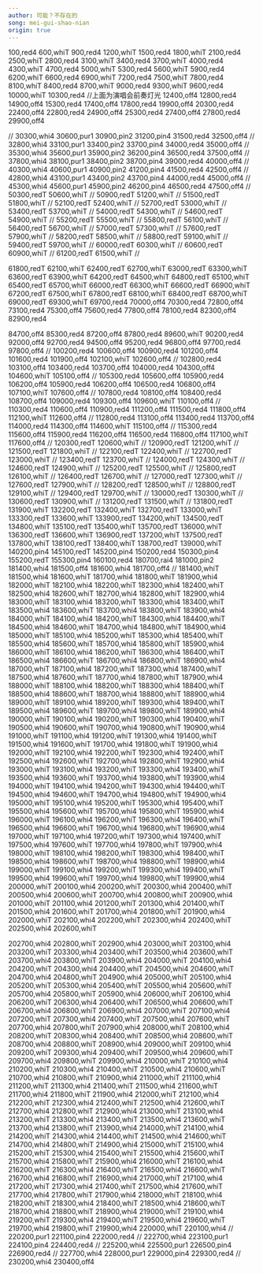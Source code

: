 ```yaml
---
author: 可能？不存在的
song: mei-gui-shao-nian
origin: true
---
```

100,red4
600,whiT
900,red4
1200,whiT
1500,red4
1800,whiT
2100,red4
2500,whiT
2800,red4
3100,whiT
3400,red4
3700,whiT
4000,red4
4300,whiT
4700,red4
5000,whiT
5300,red4
5600,whiT
5900,red4
6200,whiT
6600,red4
6900,whiT
7200,red4
7500,whiT
7800,red4
8100,whiT
8400,red4
8700,whiT
9000,red4
9300,whiT
9600,red4
10000,whiT
10300,red4
//上面为演唱会前奏灯光
12400,off4
12800,red4
14900,off4
15300,red4
17400,off4
17800,red4
19900,off4
20300,red4
22400,off4
22800,red4
24900,off4
25300,red4
27400,off4
27800,red4
29900,off4

//
30300,whi4
30600,pur1
30900,pin2
31200,pin4
31500,red4
32500,off4
//
32800,whi4
33100,pur1
33400,pin2
33700,pin4
34000,red4
35000,off4
//
35300,whi4
35600,pur1
35900,pin2
36200,pin4
36500,red4
37500,off4
//
37800,whi4
38100,pur1
38400,pin2
38700,pin4
39000,red4
40000,off4
//
40300,whi4
40600,pur1
40900,pin2
41200,pin4
41500,red4
42500,off4
//
42800,whi4
43100,pur1
43400,pin2
43700,pin4
44000,red4
45000,off4
//
45300,whi4
45600,pur1
45900,pin2
46200,pin4
46500,red4
47500,off4
//
50300,redT
50600,whiT
//
50900,redT
51200,whiT
//
51500,redT
51800,whiT
//
52100,redT
52400,whiT
//
52700,redT
53000,whiT
//
53400,redT
53700,whiT
//
54000,redT
54300,whiT
//
54600,redT
54900,whiT
//
55200,redT
55500,whiT
//
55800,redT
56100,whiT
//
56400,redT
56700,whiT
//
57000,redT
57300,whiT
//
57600,redT
57900,whiT
//
58200,redT
58500,whiT
//
58800,redT
59100,whiT
//
59400,redT
59700,whiT
//
60000,redT
60300,whiT
//
60600,redT
60900,whiT
//
61200,redT
61500,whiT
//

61800,redT
62100,whiT
62400,redT
62700,whiT
63000,redT
63300,whiT
63600,redT
63900,whiT
64200,redT
64500,whiT
64800,redT
65100,whiT
65400,redT
65700,whiT
66000,redT
66300,whiT
66600,redT
66900,whiT
67200,redT
67500,whiT
67800,redT
68100,whiT
68400,redT
68700,whiT
69000,redT
69300,whiT
69700,red4
70000,off4
70300,red4
72800,off4
73100,red4
75300,off4
75600,red4
77800,off4
78100,red4
82300,off4
82900,red4

84700,off4
85300,red4
87200,off4
87800,red4
89600,whiT
90200,red4
92000,off4
92700,red4
94500,off4
95200,red4
96800,off4
97700,red4
97800,off4
//
100200,red4
100600,off4
100900,red4
101200,off4
101600,red4
101900,off4
102100,whiT
102600,off4
//
102800,red4
103100,off4
103400,red4
103700,off4
104000,red4
104300,off4
104600,whiT
105100,off4
//
105300,red4
105600,off4
105900,red4
106200,off4
105900,red4
106200,off4
106500,red4
106800,off4
107100,whiT
107600,off4
//
107800,red4
108100,off4
108400,red4
108700,off4
109000,red4
109300,off4
109600,whiT
110100,off4
//
110300,red4
110600,off4
110900,red4
111200,off4
111500,red4
111800,off4
112100,whiT
112600,off4
//
112800,red4
113100,off4
113400,red4
113700,off4
114000,red4
114300,off4
114600,whiT
115100,off4
//
115300,red4
115600,off4
115900,red4
116200,off4
116500,red4
116800,off4
117100,whiT
117600,off4
//
120300,redT
120600,whiT
//
120900,redT
121200,whiT
//
121500,redT
121800,whiT
//
122100,redT
122400,whiT
//
122700,redT
123000,whiT
//
123400,redT
123700,whiT
//
124000,redT
124300,whiT
//
124600,redT
124900,whiT
//
125200,redT
125500,whiT
//
125800,redT
126100,whiT
//
126400,redT
126700,whiT
//
127000,redT
127300,whiT
//
127600,redT
127900,whiT
//
128200,redT
128500,whiT
//
128800,redT
129100,whiT
//
129400,redT
129700,whiT
//
130000,redT
130300,whiT
//
130600,redT
130900,whiT
//
131200,redT
131500,whiT
//
131800,redT
131900,whiT
132200,redT
132400,whiT
132700,redT
133000,whiT
133300,redT
133600,whiT
133900,redT
134200,whiT
134500,redT
134800,whiT
135100,redT
135400,whiT
135700,redT
136000,whiT
136300,redT
136600,whiT
136900,redT
137200,whiT
137500,redT
137800,whiT
138100,redT
138400,whiT
138700,redT
139000,whiT
140200,pin4
145100,redT
145200,pin4
150200,red4
150300,pin4
155200,redT
155300,pin4
160100,red4
180700,rai4
181000,pin2
181400,whi4
181500,off4
181600,whi4
181700,off4
//
181400,whiT
181500,whi4
181600,whiT
181700,whi4
181800,whiT
181900,whi4
182000,whiT
182100,whi4
182200,whiT
182300,whi4
182400,whiT
182500,whi4
182600,whiT
182700,whi4
182800,whiT
182900,whi4
183000,whiT
183100,whi4
183200,whiT
183300,whi4
183400,whiT
183500,whi4
183600,whiT
183700,whi4
183800,whiT
183900,whi4
184000,whiT
184100,whi4
184200,whiT
184300,whi4
184400,whiT
184500,whi4
184600,whiT
184700,whi4
184800,whiT
184900,whi4
185000,whiT
185100,whi4
185200,whiT
185300,whi4
185400,whiT
185500,whi4
185600,whiT
185700,whi4
185800,whiT
185900,whi4
186000,whiT
186100,whi4
186200,whiT
186300,whi4
186400,whiT
186500,whi4
186600,whiT
186700,whi4
186800,whiT
186900,whi4
187000,whiT
187100,whi4
187200,whiT
187300,whi4
187400,whiT
187500,whi4
187600,whiT
187700,whi4
187800,whiT
187900,whi4
188000,whiT
188100,whi4
188200,whiT
188300,whi4
188400,whiT
188500,whi4
188600,whiT
188700,whi4
188800,whiT
188900,whi4
189000,whiT
189100,whi4
189200,whiT
189300,whi4
189400,whiT
189500,whi4
189600,whiT
189700,whi4
189800,whiT
189900,whi4
190000,whiT
190100,whi4
190200,whiT
190300,whi4
190400,whiT
190500,whi4
190600,whiT
190700,whi4
190800,whiT
190900,whi4
191000,whiT
191100,whi4
191200,whiT
191300,whi4
191400,whiT
191500,whi4
191600,whiT
191700,whi4
191800,whiT
191900,whi4
192000,whiT
192100,whi4
192200,whiT
192300,whi4
192400,whiT
192500,whi4
192600,whiT
192700,whi4
192800,whiT
192900,whi4
193000,whiT
193100,whi4
193200,whiT
193300,whi4
193400,whiT
193500,whi4
193600,whiT
193700,whi4
193800,whiT
193900,whi4
194000,whiT
194100,whi4
194200,whiT
194300,whi4
194400,whiT
194500,whi4
194600,whiT
194700,whi4
194800,whiT
194900,whi4
195000,whiT
195100,whi4
195200,whiT
195300,whi4
195400,whiT
195500,whi4
195600,whiT
195700,whi4
195800,whiT
195900,whi4
196000,whiT
196100,whi4
196200,whiT
196300,whi4
196400,whiT
196500,whi4
196600,whiT
196700,whi4
196800,whiT
196900,whi4
197000,whiT
197100,whi4
197200,whiT
197300,whi4
197400,whiT
197500,whi4
197600,whiT
197700,whi4
197800,whiT
197900,whi4
198000,whiT
198100,whi4
198200,whiT
198300,whi4
198400,whiT
198500,whi4
198600,whiT
198700,whi4
198800,whiT
198900,whi4
199000,whiT
199100,whi4
199200,whiT
199300,whi4
199400,whiT
199500,whi4
199600,whiT
199700,whi4
199800,whiT
199900,whi4
200000,whiT
200100,whi4
200200,whiT
200300,whi4
200400,whiT
200500,whi4
200600,whiT
200700,whi4
200800,whiT
200900,whi4
201000,whiT
201100,whi4
201200,whiT
201300,whi4
201400,whiT
201500,whi4
201600,whiT
201700,whi4
201800,whiT
201900,whi4
202000,whiT
202100,whi4
202200,whiT
202300,whi4
202400,whiT
202500,whi4
202600,whiT

202700,whi4
202800,whiT
202900,whi4
203000,whiT
203100,whi4
203200,whiT
203300,whi4
203400,whiT
203500,whi4
203600,whiT
203700,whi4
203800,whiT
203900,whi4
204000,whiT
204100,whi4
204200,whiT
204300,whi4
204400,whiT
204500,whi4
204600,whiT
204700,whi4
204800,whiT
204900,whi4
205000,whiT
205100,whi4
205200,whiT
205300,whi4
205400,whiT
205500,whi4
205600,whiT
205700,whi4
205800,whiT
205900,whi4
206000,whiT
206100,whi4
206200,whiT
206300,whi4
206400,whiT
206500,whi4
206600,whiT
206700,whi4
206800,whiT
206900,whi4
207000,whiT
207100,whi4
207200,whiT
207300,whi4
207400,whiT
207500,whi4
207600,whiT
207700,whi4
207800,whiT
207900,whi4
208000,whiT
208100,whi4
208200,whiT
208300,whi4
208400,whiT
208500,whi4
208600,whiT
208700,whi4
208800,whiT
208900,whi4
209000,whiT
209100,whi4
209200,whiT
209300,whi4
209400,whiT
209500,whi4
209600,whiT
209700,whi4
209800,whiT
209900,whi4
210000,whiT
210100,whi4
210200,whiT
210300,whi4
210400,whiT
210500,whi4
210600,whiT
210700,whi4
210800,whiT
210900,whi4
211000,whiT
211100,whi4
211200,whiT
211300,whi4
211400,whiT
211500,whi4
211600,whiT
211700,whi4
211800,whiT
211900,whi4
212000,whiT
212100,whi4
212200,whiT
212300,whi4
212400,whiT
212500,whi4
212600,whiT
212700,whi4
212800,whiT
212900,whi4
213000,whiT
213100,whi4
213200,whiT
213300,whi4
213400,whiT
213500,whi4
213600,whiT
213700,whi4
213800,whiT
213900,whi4
214000,whiT
214100,whi4
214200,whiT
214300,whi4
214400,whiT
214500,whi4
214600,whiT
214700,whi4
214800,whiT
214900,whi4
215000,whiT
215100,whi4
215200,whiT
215300,whi4
215400,whiT
215500,whi4
215600,whiT
215700,whi4
215800,whiT
215900,whi4
216000,whiT
216100,whi4
216200,whiT
216300,whi4
216400,whiT
216500,whi4
216600,whiT
216700,whi4
216800,whiT
216900,whi4
217000,whiT
217100,whi4
217200,whiT
217300,whi4
217400,whiT
217500,whi4
217600,whiT
217700,whi4
217800,whiT
217900,whi4
218000,whiT
218100,whi4
218200,whiT
218300,whi4
218400,whiT
218500,whi4
218600,whiT
218700,whi4
218800,whiT
218900,whi4
219000,whiT
219100,whi4
219200,whiT
219300,whi4
219400,whiT
219500,whi4
219600,whiT
219700,whi4
219800,whiT
219900,whi4
220000,whiT
220100,whi4
//
220200,pur1
221100,pin4
222000,red4
//
222700,whi4
223100,pur1
224100,pin4
224400,red4
//
225200,whi4
225500,pur1
226500,pin4
226900,red4
//
227700,whi4
228000,pur1
229000,pin4
229300,red4
//
230200,whi4
230400,off4
